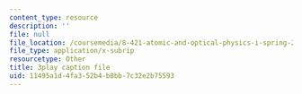 ```yaml
---
content_type: resource
description: ''
file: null
file_location: /coursemedia/8-421-atomic-and-optical-physics-i-spring-2014/11495a1d4fa352b4b0bb7c32e2b75593_hUVfj1XktGI.vtt
file_type: application/x-subrip
resourcetype: Other
title: 3play caption file
uid: 11495a1d-4fa3-52b4-b0bb-7c32e2b75593
---
```

